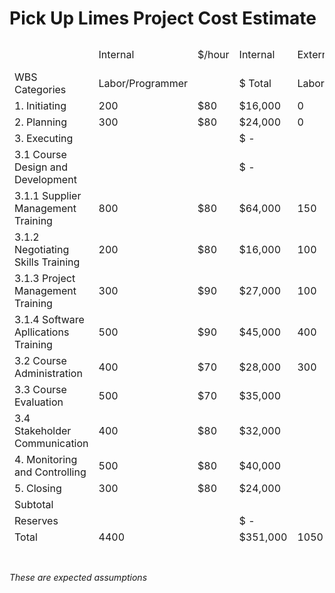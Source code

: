 # Pick Up Limes Project Cost Estimate

<table class="tableizer-table">
<thead>
 <tr><td>&nbsp;</td><td>Internal </td><td>$/hour</td><td>Internal</td><td>External</td><td>$/hour</td><td>External</td><td>Total</td><td>Non-Labor $</td><td>Total Cost</td></tr>
 <tr><td>WBS Categories</td><td>Labor/Programmer</td><td>&nbsp;</td><td>$ Total</td><td>Labor</td><td>&nbsp;</td><td>$ Total</td><td>Labor</td><td>&nbsp;</td><td>&nbsp;</td></tr>
 <tr><td>1. Initiating</td><td>200</td><td>$80 </td><td>$16,000 </td><td>0</td><td>$0 </td><td>$        -</td><td>$16,000 </td><td>$        -</td><td>$16,000 </td></tr>
 <tr><td>2. Planning</td><td>300</td><td>$80 </td><td>$24,000 </td><td>0</td><td>$0 </td><td>$        -</td><td>$24,000 </td><td>$        -</td><td>$24,000 </td></tr>
 <tr><td>3. Executing</td><td>&nbsp;</td><td>&nbsp;</td><td>$        -</td><td>&nbsp;</td><td>&nbsp;</td><td>$        -</td><td>$        -</td><td>&nbsp;</td><td>$        -</td></tr>
 <tr><td>3.1 Course Design and Development</td><td>&nbsp;</td><td>&nbsp;</td><td>$        -</td><td>&nbsp;</td><td>&nbsp;</td><td>$        -</td><td>$        -</td><td>&nbsp;</td><td>$        -</td></tr>
 <tr><td>3.1.1 Supplier Management Training</td><td>800</td><td>$80 </td><td>$64,000 </td><td>150</td><td>$150 </td><td>$22,500 </td><td>$86,500 </td><td>$75,000 </td><td>$161,500 </td></tr>
 <tr><td>3.1.2 Negotiating Skills Training</td><td>200</td><td>$80 </td><td>$16,000 </td><td>100</td><td>$150 </td><td>$15,000 </td><td>$31,000 </td><td>$50,000 </td><td>$81,000 </td></tr>
 <tr><td>3.1.3 Project Management Training</td><td>300</td><td>$90 </td><td>$27,000 </td><td>100</td><td>$220 </td><td>$22,000 </td><td>$49,000 </td><td>$50,000 </td><td>$99,000 </td></tr>
 <tr><td>3.1.4 Software Apllications Training</td><td>500</td><td>$90 </td><td>$45,000 </td><td>400</td><td>$180 </td><td>$72,000 </td><td>$117,000 </td><td>$75,000 </td><td>$192,000 </td></tr>
 <tr><td>3.2 Course Administration</td><td>400</td><td>$70 </td><td>$28,000 </td><td>300</td><td>$150 </td><td>$45,000 </td><td>$73,000 </td><td>$60,000 </td><td>$133,000 </td></tr>
 <tr><td>3.3 Course Evaluation</td><td>500</td><td>$70 </td><td>$35,000 </td><td>&nbsp;</td><td>&nbsp;</td><td>$        -</td><td>$35,000 </td><td>&nbsp;</td><td>$35,000 </td></tr>
 <tr><td>3.4 Stakeholder Communication</td><td>400</td><td>$80 </td><td>$32,000 </td><td>&nbsp;</td><td>&nbsp;</td><td>$        -</td><td>$32,000 </td><td>&nbsp;</td><td>$32,000 </td></tr>
 <tr><td>4. Monitoring and Controlling</td><td>500</td><td>$80 </td><td>$40,000 </td><td>&nbsp;</td><td>&nbsp;</td><td>$        -</td><td>$40,000 </td><td>&nbsp;</td><td>$40,000 </td></tr>
 <tr><td>5. Closing</td><td>300</td><td>$80 </td><td>$24,000 </td><td>&nbsp;</td><td>&nbsp;</td><td>$        -</td><td>$24,000 </td><td>&nbsp;</td><td>$24,000 </td></tr>
 <tr><td>Subtotal</td><td>&nbsp;</td><td>&nbsp;</td><td>&nbsp;</td><td>&nbsp;</td><td>&nbsp;</td><td>&nbsp;</td><td>&nbsp;</td><td>&nbsp;</td><td>$837,500 </td></tr>
 <tr><td>Reserves</td><td>&nbsp;</td><td>&nbsp;</td><td>$        -</td><td>&nbsp;</td><td>&nbsp;</td><td>$        -</td><td>&nbsp;</td><td>&nbsp;</td><td>$90,000 </td></tr>
 <tr><td>Total</td><td>4400</td><td>&nbsp;</td><td>$351,000 </td><td>1050</td><td>850</td><td>$176,500 </td><td>$527,500 </td><td>310000</td><td>$927,500 </td></tr>
 <tr><td>&nbsp;</td><td>&nbsp;</td><td>&nbsp;</td><td>&nbsp;</td><td>&nbsp;</td><td>&nbsp;</td><td>&nbsp;</td><td>&nbsp;</td><td>&nbsp;</td><td>&nbsp;</td></tr>
</tbody></table>

<i>These are expected assumptions</i>
